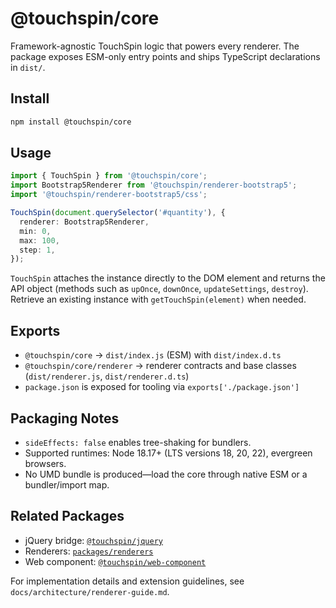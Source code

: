# @touchspin/core

Framework-agnostic TouchSpin logic that powers every renderer. The package exposes ESM-only entry points and ships TypeScript declarations in `dist/`.

## Install

```bash
npm install @touchspin/core
```

## Usage

```ts
import { TouchSpin } from '@touchspin/core';
import Bootstrap5Renderer from '@touchspin/renderer-bootstrap5';
import '@touchspin/renderer-bootstrap5/css';

TouchSpin(document.querySelector('#quantity'), {
  renderer: Bootstrap5Renderer,
  min: 0,
  max: 100,
  step: 1,
});
```

`TouchSpin` attaches the instance directly to the DOM element and returns the API object (methods such as `upOnce`, `downOnce`, `updateSettings`, `destroy`). Retrieve an existing instance with `getTouchSpin(element)` when needed.

## Exports

- `@touchspin/core` → `dist/index.js` (ESM) with `dist/index.d.ts`
- `@touchspin/core/renderer` → renderer contracts and base classes (`dist/renderer.js`, `dist/renderer.d.ts`)
- `package.json` is exposed for tooling via `exports['./package.json']`

## Packaging Notes

- `sideEffects: false` enables tree-shaking for bundlers.
- Supported runtimes: Node 18.17+ (LTS versions 18, 20, 22), evergreen browsers.
- No UMD bundle is produced—load the core through native ESM or a bundler/import map.

## Related Packages

- jQuery bridge: [`@touchspin/jquery`](../adapters/jquery/README.md)
- Renderers: [`packages/renderers`](../renderers/README.md)
- Web component: [`@touchspin/web-component`](../web-component/README.md)

For implementation details and extension guidelines, see `docs/architecture/renderer-guide.md`.

